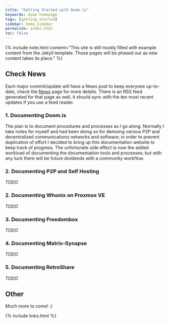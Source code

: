 ```yaml
---
title: "Getting Started with Doom.is"
keywords: doom homepage
tags: [getting_started]
sidebar: home_sidebar
permalink: index.html
toc: false
---
```


{% include note.html content="This site is still mostly filled with example content from the Jekyll template.  Those pages will be phased out as new content takes its place." %}

## Check News

Each major commit/update will have a News post to keep everyone up-to-date, check the [News](news.html) page for more details.  There is an RSS feed generated for that page as well, it should sync with the ten most recent updates if you use a feed reader.

### 1. Documenting Doom.is

The plan is to document procedures and processes as I go along.  Normally I take notes for myself and had been doing so for demoing various P2P and decentralized communications networks and software; in order to prevent duplication of effort I decided to bring up this documentation website to keep track of progress.  The unfortunate side effect is now the added workload of documenting the documentation tools and processes; but with any luck there will be future dividends with a community workflow.

### 2. Documenting P2P and Self Hosting

*TODO*

### 2. Documenting Whonix on Proxmox VE

*TODO*

### 3. Documenting Freedombox

*TODO*

### 4. Documenting Matrix-Synapse

*TODO*

### 5. Documenting RetroShare

*TODO*

## Other

*Much* more to come! *:)*

{% include links.html %}

